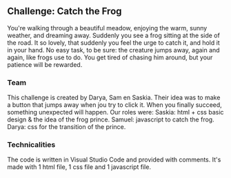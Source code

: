 ## Challenge: Catch the Frog

You're walking through a beautiful meadow, enjoying the warm, sunny weather, and dreaming away. 
Suddenly you see a frog sitting at the side of the road. It so lovely, that suddenly you feel the urge
to catch it, and hold it in your hand. No easy task, to be sure: the creature jumps away, 
again and again, like frogs use to do. You get tired of chasing him around, but your patience will be rewarded.

### Team 
This challenge is created by Darya, Sam en Saskia. Their idea was to make a button that jumps away
when jou try to click it. When you finally succeed, something unexpected will happen. Our roles were:
Saskia: html + css basic design & the idea of the frog prince. Samuel: javascript to catch the frog.
Darya: css for the transition of the prince.

### Technicalities
The code is written in Visual Studio Code and provided with comments. It's made with 1 html file,
1 css file and 1 javascript file.
